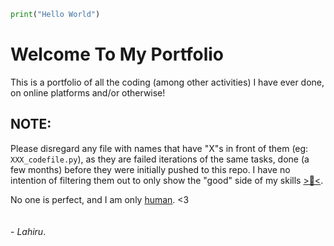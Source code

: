 ```python
print("Hello World")
```

# Welcome To My Portfolio
This is a portfolio of all the coding (among other activities) I have ever done, on online platforms and/or otherwise!

## NOTE:

Please disregard any file with names that have "X"s in front of them (eg: `XXX_codefile.py`), as they are failed iterations of the same tasks, done (a few months) before they were initially pushed to this repo. I have no intention of filtering them out to only show the "good" side of my skills [>🙂<][3]. 
 
No one is perfect, and I am only [human][1]. <3  
<br/>
<br/>
\- _Lahiru_.


[1]: https://medium.com/life-improved/to-err-is-human-to-learn-and-move-on-should-be-too-ef48e1642a19#:~:text=We%20all%20make%20mistakes%2C%20it,happens%20on%20an%20inner%20level.%E2%80%9D "human"

[2]: https://www.dictionary.com/browse/lol

[3]: https://blogs.scientificamerican.com/scicurious-brain/laugh-so-you-dont-cry-how-laughing-kills-the-pain/ "lol"
